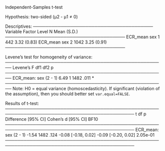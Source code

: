 
Independent-Samples t-test

Hypothesis: two-sided (μ2 - μ1 ≠ 0)

Descriptives:
───────────────────────────────────────
 Variable Factor Level    N Mean (S.D.)
───────────────────────────────────────
 ECR_mean    sex     1  442 3.32 (0.83)
 ECR_mean    sex     2 1042 3.25 (0.91)
───────────────────────────────────────

Levene’s test for homogeneity of variance:
────────────────────────────────────────────────────
                       Levene’s F df1  df2     p    
────────────────────────────────────────────────────
ECR_mean: sex (2 - 1)        6.49   1 1482  .011 *  
────────────────────────────────────────────────────
Note: H0 = equal variance (homoscedasticity).
If significant (violation of the assumption),
then you should better set `var.equal=FALSE`.

Results of t-test:
────────────────────────────────────────────────────────────────────────────────────────────
                           t   df     p     Difference [95% CI]  Cohen’s d [95% CI]     BF10
────────────────────────────────────────────────────────────────────────────────────────────
ECR_mean: sex (2 - 1)  -1.54 1482  .124     -0.08 [-0.18, 0.02] -0.09 [-0.20, 0.02] 2.05e-01
────────────────────────────────────────────────────────────────────────────────────────────

